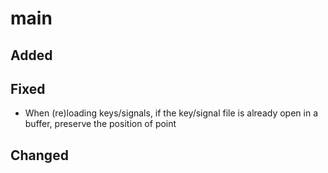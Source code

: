 # main

## Added

## Fixed

- When (re)loading keys/signals, if the key/signal file is already open in a
  buffer, preserve the position of point

## Changed


